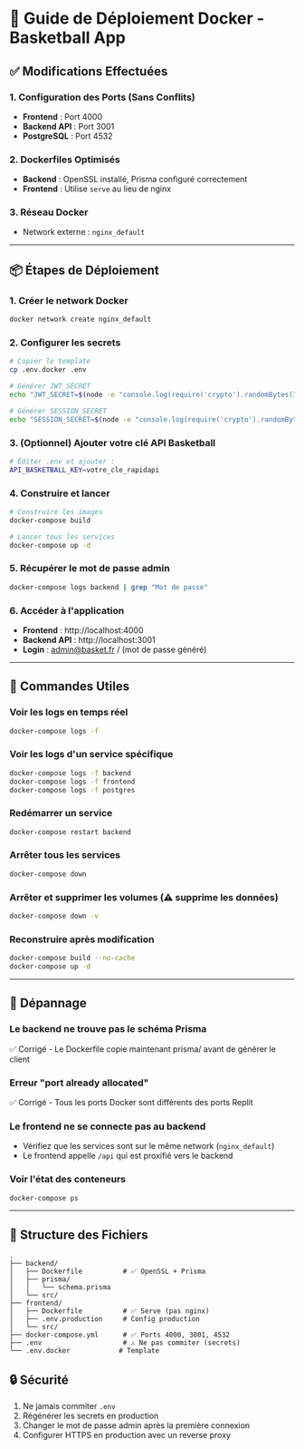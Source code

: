 # 🚀 Guide de Déploiement Docker - Basketball App

## ✅ Modifications Effectuées

### 1. Configuration des Ports (Sans Conflits)
- **Frontend** : Port 4000
- **Backend API** : Port 3001  
- **PostgreSQL** : Port 4532

### 2. Dockerfiles Optimisés
- **Backend** : OpenSSL installé, Prisma configuré correctement
- **Frontend** : Utilise `serve` au lieu de nginx

### 3. Réseau Docker
- Network externe : `nginx_default`

---

## 📦 Étapes de Déploiement

### 1. Créer le network Docker

```bash
docker network create nginx_default
```

### 2. Configurer les secrets

```bash
# Copier le template
cp .env.docker .env

# Générer JWT_SECRET
echo "JWT_SECRET=$(node -e "console.log(require('crypto').randomBytes(32).toString('hex'))")" >> .env

# Générer SESSION_SECRET
echo "SESSION_SECRET=$(node -e "console.log(require('crypto').randomBytes(32).toString('hex'))")" >> .env
```

### 3. (Optionnel) Ajouter votre clé API Basketball

```bash
# Éditer .env et ajouter :
API_BASKETBALL_KEY=votre_cle_rapidapi
```

### 4. Construire et lancer

```bash
# Construire les images
docker-compose build

# Lancer tous les services
docker-compose up -d
```

### 5. Récupérer le mot de passe admin

```bash
docker-compose logs backend | grep "Mot de passe"
```

### 6. Accéder à l'application

- **Frontend** : http://localhost:4000
- **Backend API** : http://localhost:3001
- **Login** : admin@basket.fr / (mot de passe généré)

---

## 🔧 Commandes Utiles

### Voir les logs en temps réel
```bash
docker-compose logs -f
```

### Voir les logs d'un service spécifique
```bash
docker-compose logs -f backend
docker-compose logs -f frontend
docker-compose logs -f postgres
```

### Redémarrer un service
```bash
docker-compose restart backend
```

### Arrêter tous les services
```bash
docker-compose down
```

### Arrêter et supprimer les volumes (⚠️ supprime les données)
```bash
docker-compose down -v
```

### Reconstruire après modification
```bash
docker-compose build --no-cache
docker-compose up -d
```

---

## 🐛 Dépannage

### Le backend ne trouve pas le schéma Prisma
✅ Corrigé - Le Dockerfile copie maintenant prisma/ avant de générer le client

### Erreur "port already allocated"
✅ Corrigé - Tous les ports Docker sont différents des ports Replit

### Le frontend ne se connecte pas au backend
- Vérifiez que les services sont sur le même network (`nginx_default`)
- Le frontend appelle `/api` qui est proxifié vers le backend

### Voir l'état des conteneurs
```bash
docker-compose ps
```

---

## 📁 Structure des Fichiers

```
.
├── backend/
│   ├── Dockerfile          # ✅ OpenSSL + Prisma
│   ├── prisma/
│   │   └── schema.prisma
│   └── src/
├── frontend/
│   ├── Dockerfile          # ✅ Serve (pas nginx)
│   ├── .env.production     # Config production
│   └── src/
├── docker-compose.yml      # ✅ Ports 4000, 3001, 4532
├── .env                    # ⚠️ Ne pas commiter (secrets)
└── .env.docker            # Template

```

## 🔒 Sécurité

1. Ne jamais commiter `.env`
2. Régénérer les secrets en production
3. Changer le mot de passe admin après la première connexion
4. Configurer HTTPS en production avec un reverse proxy
